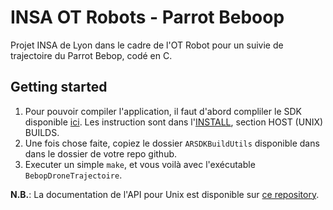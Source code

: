 # INSA OT Robots - Parrot Beboop
Projet INSA de Lyon dans le cadre de l'OT Robot pour un suivie de trajectoire du Parrot Bebop, codé en C.

## Getting started

1. Pour pouvoir compiler l'application, il faut d'abord compliler le SDK disponible [ici](https://github.com/ARDroneSDK3/ARSDKBuildUtils). Les instruction sont dans l'[INSTALL](https://github.com/ARDroneSDK3/Docs/blob/master/Installation/INSTALL), section HOST (UNIX) BUILDS.
2. Une fois chose faite, copiez le dossier `ARSDKBuildUtils` disponible dans dans le dossier de votre repo github.
3. Executer un simple `make`, et vous voilà avec l'exécutable `BebopDroneTrajectoire`.

**N.B.**: La documentation de l'API pour Unix est disponible sur [ce repository](https://github.com/ARDroneSDK3/Docs/tree/master/SDK/Unix).
 